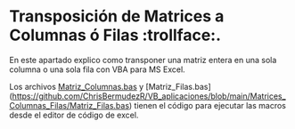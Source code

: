 # Transposición de Matrices a Columnas ó Filas :trollface:.


En este apartado explico como transponer una matriz entera en una sola columna o una sola fila con VBA para MS Excel.

Los archivos [Matriz_Columnas.bas](https://github.com/ChrisBermudezR/VB_aplicaciones/blob/main/Matrices_Columnas_Filas/Matriz_Columnas.bas) y [Matriz_Filas.bas] (https://github.com/ChrisBermudezR/VB_aplicaciones/blob/main/Matrices_Columnas_Filas/Matriz_Filas.bas) tienen el código para ejecutar las macros desde el editor de código de excel.
